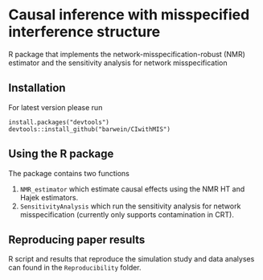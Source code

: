 # Causal inference with misspecified interference structure
R package that implements the network-misspecification-robust (NMR) estimator and the sensitivity analysis for network misspecification 

## Installation
For latest version please run

```{r}
install.packages("devtools")
devtools::install_github("barwein/CIwithMIS")
```

## Using the R package

The package contains two functions

1. `NMR_estimator` which estimate causal effects using the NMR HT and Hajek estimators.
2. `SensitivityAnalysis` which run the sensitivity analysis for network misspecification (currently only supports contamination in CRT).

## Reproducing paper results

R script and results that reproduce the simulation study and data analyses can found in the `Reproducibility` folder.  
